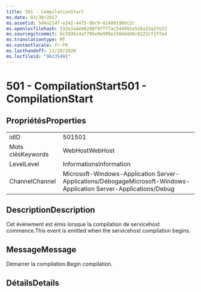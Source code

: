 ```yaml
---
title: 501 - CompilationStart
ms.date: 03/30/2017
ms.assetid: 5d4a214f-e242-4475-8bc9-02409190dc2c
ms.openlocfilehash: 532e3a4eb62d8f97ff7ac544091e526a32a2fe22
ms.sourcegitcommit: bc293b14af795e0e999e3304dd40c0222cf2ffe4
ms.translationtype: MT
ms.contentlocale: fr-FR
ms.lasthandoff: 11/26/2020
ms.locfileid: "96235491"
---
```

# <a name="501---compilationstart"></a><span data-ttu-id="7d523-102">501 - CompilationStart</span><span class="sxs-lookup"><span data-stu-id="7d523-102">501 - CompilationStart</span></span>

## <a name="properties"></a><span data-ttu-id="7d523-103">Propriétés</span><span class="sxs-lookup"><span data-stu-id="7d523-103">Properties</span></span>  
  
|||  
|-|-|  
|<span data-ttu-id="7d523-104">id</span><span class="sxs-lookup"><span data-stu-id="7d523-104">ID</span></span>|<span data-ttu-id="7d523-105">501</span><span class="sxs-lookup"><span data-stu-id="7d523-105">501</span></span>|  
|<span data-ttu-id="7d523-106">Mots clés</span><span class="sxs-lookup"><span data-stu-id="7d523-106">Keywords</span></span>|<span data-ttu-id="7d523-107">WebHost</span><span class="sxs-lookup"><span data-stu-id="7d523-107">WebHost</span></span>|  
|<span data-ttu-id="7d523-108">Level</span><span class="sxs-lookup"><span data-stu-id="7d523-108">Level</span></span>|<span data-ttu-id="7d523-109">Informations</span><span class="sxs-lookup"><span data-stu-id="7d523-109">Information</span></span>|  
|<span data-ttu-id="7d523-110">Channel</span><span class="sxs-lookup"><span data-stu-id="7d523-110">Channel</span></span>|<span data-ttu-id="7d523-111">Microsoft-Windows-Application Server-Applications/Débogage</span><span class="sxs-lookup"><span data-stu-id="7d523-111">Microsoft-Windows-Application Server-Applications/Debug</span></span>|  
  
## <a name="description"></a><span data-ttu-id="7d523-112">Description</span><span class="sxs-lookup"><span data-stu-id="7d523-112">Description</span></span>  

 <span data-ttu-id="7d523-113">Cet événement est émis lorsque la compilation de servicehost commence.</span><span class="sxs-lookup"><span data-stu-id="7d523-113">This event is emitted when the servicehost compilation begins.</span></span>  
  
## <a name="message"></a><span data-ttu-id="7d523-114">Message</span><span class="sxs-lookup"><span data-stu-id="7d523-114">Message</span></span>  

 <span data-ttu-id="7d523-115">Démarrer la compilation.</span><span class="sxs-lookup"><span data-stu-id="7d523-115">Begin compilation.</span></span>  
  
## <a name="details"></a><span data-ttu-id="7d523-116">Détails</span><span class="sxs-lookup"><span data-stu-id="7d523-116">Details</span></span>
